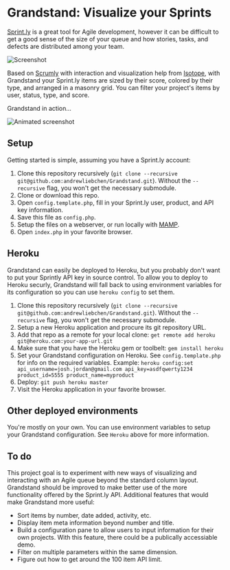 # Grandstand: Visualize your Sprints

[Sprint.ly](http://sprint.ly) is a great tool for Agile development, however it can be difficult to get a good sense of the size of your queue and how stories, tasks, and defects are distributed among your team. 

![Screenshot](http://f.cl.ly/items/0o2s1l0b382z2T3Q4743/screenshot_full.png)

Based on [Scrumly](https://github.com/simpleenergy/Scrumly) with interaction and visualization help from [Isotope](https://github.com/desandro/isotope), with Grandstand your Sprint.ly items are sized by their score, colored by their type, and arranged in a masonry grid.  You can filter your project's items by user, status, type, and score. 

Grandstand in action...

![Animated screenshot](http://f.cl.ly/items/0e3q151b00042H0a390d/granstand.gif)

## Setup

Getting started is simple, assuming you have a Sprint.ly account: 

1. Clone this repository recursively (`git clone --recursive git@github.com:andrewliebchen/Grandstand.git`). Without the `--recursive` flag, you won't get the necessary submodule.
1. Clone or download this repo.
2. Open `config.template.php`, fill in your Sprint.ly user, product, and API key information.
3. Save this file as `config.php`.
4. Setup the files on a webserver, or run locally with [MAMP](http://www.mamp.info/en/index.html).
5. Open `index.php` in your favorite browser.

## Heroku

Grandstand can easily be deployed to Heroku, but you probably don't want to put your Sprintly API key in source control. To allow you to deploy to Heroku securly, Grandstand will fall back to using environment variables for its configuration so you can use `heroku config` to set them.

1. Clone this repository recursively (`git clone --recursive git@github.com:andrewliebchen/Grandstand.git`). Without the `--recursive` flag, you won't get the necessary submodule.
2. Setup a new Heroku application and procure its git repository URL.
3. Add that repo as a remote for your local clone: `get remote add heroku git@heroku.com:your-app-url.git`
4. Make sure that you have the Heroku gem or toolbelt: `gem install heroku`
5. Set your Grandstand configuration on Heroku. See `config.template.php` for info on the required variables. Example: `heroku config:set api_username=josh.jordan@gmail.com api_key=asdfqwerty1234 product_id=5555 product_name=myproduct`
6. Deploy: `git push heroku master`
7. Visit the Heroku application in your favorite browser.

## Other deployed environments

You're mostly on your own. You can use environment variables to setup your Grandstand configuration. See `Heroku` above for more information.

## To do

This project goal is to experiment with new ways of visualizing and interacting with an Agile queue beyond the standard column layout. Grandstand should be improved to make better use of the more functionality offered by the Sprint.ly API. Additional features that would make Grandstand more useful: 

* Sort items by number, date added, activity, etc.
* Display item meta information beyond number and title.
* Build a configuration pane to allow users to input information for their own projects. With this feature, there could be a publically accessiable demo.
* Filter on multiple parameters within the same dimension.
* Figure out how to get around the 100 item API limit.
